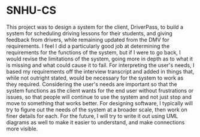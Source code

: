 # SNHU-CS

This project was to design a system for the client, DriverPass, to build a system for scheduling driving lessons for their students, and giving feedback from drivers, while remaining updated from the DMV for requirements.
I feel I did a particularly good job at determining the requirements for the functions of the system, but if I were to go back, I would revise the limitations of the system, going more in depth as to what it is missing and what could cause it to fail.
For interpreting the user's needs, I based my requirements off the interview transcript and added in things that, while not outright stated, would be necessary for the system to work as they required.
Considering the user's needs are important so that the system functions as the client wants for the end user without frustrations or issues, so that people will continue to use the system and not just stop and move to something that works better.
For designing software, I typically will try to figure out the needs of the system at a broader scale, then work on finer details for each. For the future, I will try  to write it out using UML diagrams as well to make it easier to understand, and make connections more visible.
